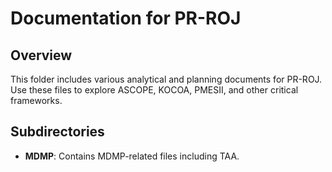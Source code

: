 # Documentation for PR-ROJ

## Overview
This folder includes various analytical and planning documents for PR-ROJ. Use these files to explore ASCOPE, KOCOA, PMESII, and other critical frameworks.

## Subdirectories
- **MDMP**: Contains MDMP-related files including TAA.
